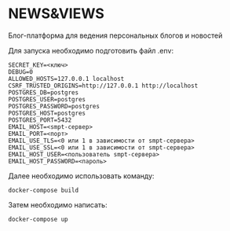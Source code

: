 # NEWS&VIEWS

Блог-платформа для ведения персональных блогов и новостей

Для запуска необходимо подготовить файл .env:
```
SECRET_KEY=<ключ>
DEBUG=0
ALLOWED_HOSTS=127.0.0.1 localhost
CSRF_TRUSTED_ORIGINS=http://127.0.0.1 http://localhost
POSTGRES_DB=postgres
POSTGRES_USER=postgres
POSTGRES_PASSWORD=postgres
POSTGRES_HOST=postgres
POSTGRES_PORT=5432
EMAIL_HOST=<smpt-сервер>
EMAIL_PORT=<порт>
EMAIL_USE_TLS=<0 или 1 в зависимости от smpt-сервера>
EMAIL_USE_SSL=<0 или 1 в зависимости от smpt-сервера>
EMAIL_HOST_USER=<пользователь smpt-сервера>
EMAIL_HOST_PASSWORD=<пароль>
```

Далее необходимо использовать команду:
```
docker-compose build
```

Затем необходимо написать:
```
docker-compose up
```
